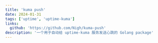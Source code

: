 ```yaml
---
title: 'kuma push'
date: 2024-01-31
tags: ['uptime', 'uptime-kuma']
links:
  github: 'https://github.com/Nigh/kuma-push'
description: '一个用于自动给 uptime-kuma 服务发送心跳的 Golang package'
---
```

